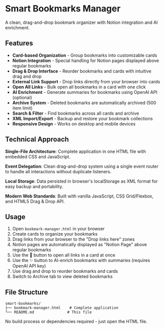 # Smart Bookmarks Manager

A clean, drag-and-drop bookmark organizer with Notion integration and AI enrichment.

## Features

- **Card-based Organization** - Group bookmarks into customizable cards
- **Notion Integration** - Special handling for Notion pages displayed above regular bookmarks
- **Drag & Drop Interface** - Reorder bookmarks and cards with intuitive drag and drop
- **External Link Support** - Drop links directly from your browser into cards
- **Open All Links** - Bulk open all bookmarks in a card with one click
- **AI Enrichment** - Generate summaries for bookmarks using OpenAI API (optional)
- **Archive System** - Deleted bookmarks are automatically archived (500 item limit)
- **Search & Filter** - Find bookmarks across all cards and archive
- **XML Import/Export** - Backup and restore your bookmark collections
- **Responsive Design** - Works on desktop and mobile devices

## Technical Approach

**Single-File Architecture**: Complete application in one HTML file with embedded CSS and JavaScript.

**Event Delegation**: Clean drag-and-drop system using a single event router to handle all interactions without duplicate listeners.

**Local Storage**: Data persisted in browser's localStorage as XML format for easy backup and portability.

**Modern Web Standards**: Built with vanilla JavaScript, CSS Grid/Flexbox, and HTML5 Drag & Drop API.

## Usage

1. Open `bookmark-manager.html` in your browser
2. Create cards to organize your bookmarks
3. Drag links from your browser to the "Drop links here" zones
4. Notion pages are automatically displayed as "Notion Page" above regular bookmarks
5. Use the 🚀 button to open all links in a card at once
6. Use the ✨ button to AI-enrich bookmarks with summaries (requires OpenAI API key)
7. Use drag and drop to reorder bookmarks and cards
8. Switch to Archive tab to view deleted bookmarks

## File Structure

```
smart-bookmarks/
├── bookmark-manager.html    # Complete application
└── README.md               # This file
```

No build process or dependencies required - just open the HTML file. 